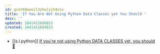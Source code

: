 ```yaml
---
id: gcet68wwvil3zhwlyjh4osv
title: 'If You Are Not Using Python Data Classes yet You Should '
desc: ''
updated: 1641451696823
created: 1641451684833
---
```



- [[s.l.python]] [If you're not using Python DATA CLASSES yet, you should 🚀](https://youtu.be/vRVVyl9uaZc)
